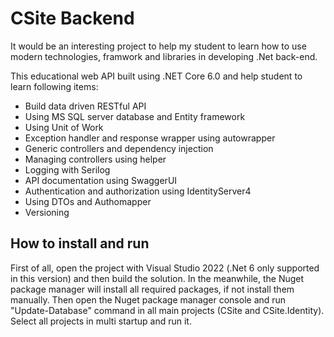 # CSite Backend

It would be an interesting project to help my student to learn how to use modern technologies, framwork and libraries in developing .Net back-end.

This educational web API built using .NET Core 6.0 and help student to learn following items:
- Build data driven RESTful API
- Using MS SQL server database and Entity framework
- Using Unit of Work
- Exception handler and response wrapper using autowrapper
- Generic controllers and dependency injection 
- Managing controllers using helper
- Logging with Serilog
- API documentation using SwaggerUI
- Authentication and authorization using IdentityServer4
- Using DTOs and Authomapper
- Versioning

## How to install and run

First of all, open the project with Visual Studio 2022 (.Net 6 only supported in this version) and then build the solution. In the meanwhile, the Nuget package manager will install all required packages, if not install them manually.
Then open the Nuget package manager console and run "Update-Database" command in all main projects (CSite and CSite.Identity).
Select all projects in multi startup and run it.
